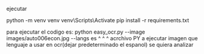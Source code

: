 ejecutar 


python -m venv venv
venv\Scripts\Activate
pip install -r requirements.txt

para ejecutar el codigo es: 
python easy_ocr.py --image images/auto006econ.jpg --langs es
            ^                          ^                   ^
      acrchivo PY a ejecutar         imagen que         lenguaje a usar en ocr(dejar predeterminado el espanol)
                                  se quiera analizar
